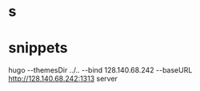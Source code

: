 # s

# snippets

hugo --themesDir ../.. --bind 128.140.68.242 --baseURL http://128.140.68.242:1313 server

